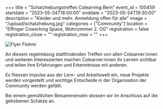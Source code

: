 +++
title = "Schatzhebungstreffen Colearning Bern"
event_id = 100459
startdate = "2023-05-24T18:00:00"
enddate = "2023-05-24T19:30:00"
description = "Kleider und mehr. Anmeldung offen für alle"
image = "/upload/schatzhebung.jpg"
categories = ["Community"]
location = "Effinger Coworking Space, Wohnzimmer 2. OG"
registration = false
registration_close = ""
registration_max = ""
+++

![Flyer Flohmi](/upload/schatzhebung.jpg)
                       
An diesem regelmässig stattfindenden Treffen von allen Colearner:innen und weiteren Interessierten machen Colearner:innen ihr Lernen sichtbar und teilen ihre Erfahrungen und Erkenntnisse mit anderen.

Es fliessen Impulse aus der Lern- und Arbeitswelt ein, neue Projekte werden vorgestellt und wichtige Entscheide in der Organisation der Community werden gefällt.

Bei einem gemütlichen Beisammensein stossen wir im Anschluss auf die gehobenen Schätze an.

